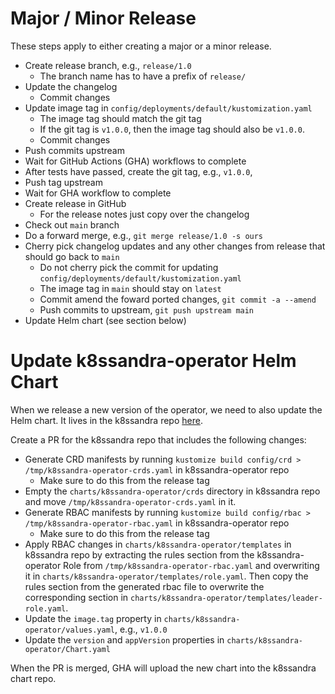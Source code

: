 # Major / Minor Release
These steps apply to either creating a major or a minor release.

* Create release branch, e.g., `release/1.0`
    * The branch name has to have a prefix of `release/`
* Update the changelog
    * Commit changes
* Update image tag in `config/deployments/default/kustomization.yaml`
    * The image tag should match the git tag
    * If the git tag is `v1.0.0`, then the image tag should also be `v1.0.0`.
    * Commit changes
* Push commits upstream
* Wait for GitHub Actions (GHA) workflows to complete
* After tests have passed, create the git tag, e.g., `v1.0.0`, 
* Push tag upstream
* Wait for GHA workflow to complete
* Create release in GitHub
    * For the release notes just copy over the changelog
* Check out `main` branch
* Do a forward merge, e.g., `git merge release/1.0 -s ours`
* Cherry pick changelog updates and any other changes from release that should go back to `main`
    * Do not cherry pick the commit for updating `config/deployments/default/kustomization.yaml`
    * The image tag in `main` should stay on `latest`
    * Commit amend the foward ported changes, `git commit -a --amend`
    * Push commits to upstream, `git push upstream main`
* Update Helm chart (see section below)  

# Update k8ssandra-operator Helm Chart
When we release a new version of the operator, we need to also update the Helm chart. It lives in the k8ssandra repo [here](https://github.com/k8ssandra/k8ssandra/tree/main/charts/k8ssandra-operator).

Create a PR for the k8ssandra repo that includes the following changes:

* Generate CRD manifests by running `kustomize build config/crd > /tmp/k8ssandra-operator-crds.yaml` in k8ssandra-operator repo
    * Make sure to do this from the release tag
* Empty the `charts/k8ssandra-operator/crds` directory in k8ssandra repo and move `/tmp/k8ssandra-operator-crds.yaml` in it.
* Generate RBAC manifests by running `kustomize build config/rbac > /tmp/k8ssandra-operator-rbac.yaml` in k8ssandra-operator repo
    * Make sure to do this from the release tag
* Apply RBAC changes in `charts/k8ssandra-operator/templates` in k8ssandra repo by extracting the rules section from the k8ssandra-operator Role from `/tmp/k8ssandra-operator-rbac.yaml` and overwriting it in `charts/k8ssandra-operator/templates/role.yaml`. Then copy the rules section from the generated rbac file to overwrite the corresponding section in `charts/k8ssandra-operator/templates/leader-role.yaml`.
* Update the `image.tag` property in `charts/k8ssandra-operator/values.yaml`, e.g., `v1.0.0`
* Update the `version` and `appVersion` properties in `charts/k8ssandra-operator/Chart.yaml`

When the PR is merged, GHA will upload the new chart into the k8ssandra chart repo. 